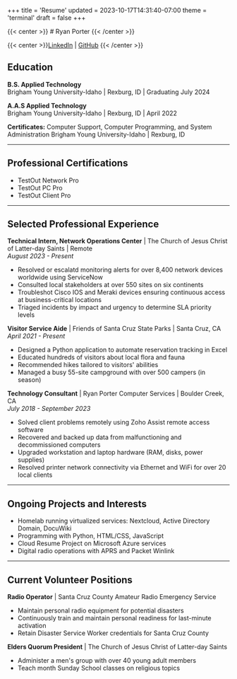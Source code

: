 +++
title = 'Resume'
updated = 2023-10-17T14:31:40-07:00
theme = 'terminal'
draft = false
+++

{{< center >}} # Ryan Porter {{< /center >}}

{{< center >}}[LinkedIn](https://linkedin.com/in/ryaninthewoods) | [GitHub](https://github.com/PorterRyan) {{< /center >}}

## Education
**B.S. Applied Technology**  
Brigham Young University-Idaho | Rexburg, ID | Graduating July 2024

**A.A.S Applied Technology**  
Brigham Young University-Idaho | Rexburg, ID | April 2022

**Certificates:** Computer Support, Computer Programming, and System Administration
Brigham Young University-Idaho | Rexburg, ID

---

## Professional Certifications  
- TestOut Network Pro
- TestOut PC Pro
- TestOut Client Pro

---

## Selected Professional Experience  
**Technical Intern, Network Operations Center** | The Church of Jesus Christ of Latter-day Saints | Remote  
_August 2023 - Present_  
- Resolved or escalatd monitoring alerts for over 8,400 network devices worldwide using ServiceNow
- Consulted local stakeholders at over 550 sites on six continents
- Troubleshot Cisco IOS and Meraki devices ensuring continuous access at business-critical locations
- Triaged incidents by impact and urgency to determine SLA priority levels

**Visitor Service Aide** | Friends of Santa Cruz State Parks | Santa Cruz, CA  
_April 2021 - Present_  
- Designed a Python application to automate reservation tracking in Excel
- Educated hundreds of visitors about local flora and fauna
- Recommended hikes tailored to visitors' abilities
- Managed a busy 55-site campground with over 500 campers (in season)

**Technology Consultant** | Ryan Porter Computer Services | Boulder Creek, CA  
_July 2018 - September 2023_  
- Solved client problems remotely using Zoho Assist remote access software
- Recovered and backed up data from malfunctioning and decommissioned computers
- Upgraded workstation and laptop hardware (RAM, disks, power supplies)
- Resolved printer network connectivity via Ethernet and WiFi for over 20 local clients

---

## Ongoing Projects and Interests  
- Homelab running virtualized services: Nextcloud, Active Directory Domain, DocuWiki
- Programming with Python, HTML/CSS, JavaScript
- Cloud Resume Project on Microsoft Azure services
- Digital radio operations with APRS and Packet Winlink 

---

## Current Volunteer Positions
**Radio Operator** | Santa Cruz County Amateur Radio Emergency Service  
- Maintain personal radio equipment for potential disasters
- Continuously train and maintain personal readiness for last-minute activation
- Retain Disaster Service Worker credentials for Santa Cruz County  

**Elders Quorum President** | The Church of Jesus Christ of Latter-day Saints  
- Administer a men's group with over 40 young adult members
- Teach month Sunday School classes on religious topics